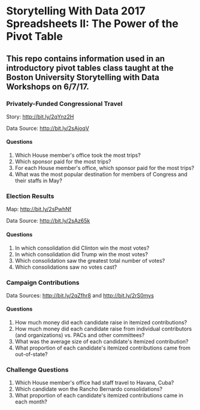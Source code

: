 # Storytelling With Data 2017 Spreadsheets II: The Power of the Pivot Table
## This repo contains information used in an introductory pivot tables class taught at the Boston University Storytelling with Data Workshops on 6/7/17.

### Privately-Funded Congressional Travel
Story: http://bit.ly/2qYnz2H

Data Source: http://bit.ly/2sAjoqV
#### Questions
1. Which House member's office took the most trips?
2. Which sponsor paid for the most trips?
3. For each House member's office, which sponsor paid for the most trips?
4. What was the most popular destination for members of Congress and their staffs in May?

### Election Results
Map: http://bit.ly/2sPwhNf

Data Source: http://bit.ly/2sAz65k
#### Questions
1. In which consolidation did Clinton win the most votes?
2. In which consolidation did Trump win the most votes?
3. Which consolidation saw the greatest total number of votes?
4. Which consolidations saw no votes cast?

### Campaign Contributions
Data Sources: http://bit.ly/2qZfhr8 and http://bit.ly/2rS0mys
#### Questions
1. How much money did each candidate raise in itemized contributions?
2. How much money did each candidate raise from individual contributors (and organizations) vs. PACs and other committees?
3. What was the average size of each candidate's itemized contribution?
4. What proportion of each candidate's itemized contributions came from out-of-state?

### Challenge Questions
1. Which House member's office had staff travel to Havana, Cuba?
2. Which candidate won the Rancho Bernardo consolidations?
3. What proportion of each candidate's itemized contributions came in each month?
